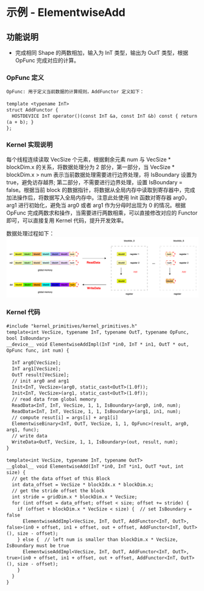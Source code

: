 # 示例 - ElementwiseAdd
## 功能说明
+ 完成相同 Shape 的两数相加，输入为 InT 类型，输出为 OutT 类型，根据 OpFunc 完成对应的计算。

### OpFunc 定义

```
OpFunc: 用于定义当前数据的计算规则，AddFunctor 定义如下：

template <typename InT>
struct AddFunctor {
  HOSTDEVICE InT operator()(const InT &a, const InT &b) const { return (a + b); }
};

```
### Kernel 实现说明

每个线程连续读取 VecSize 个元素，根据剩余元素 num 与 VecSize * blockDim.x 的关系，将数据处理分为 2 部分，第一部分，当 VecSize * blockDim.x > num 表示当前数据处理需要进行边界处理，将 IsBoundary 设置为 true，避免访存越界; 第二部分，不需要进行边界处理，设置 IsBoundary = false。根据当前 block 的数据指针，将数据从全局内存中读取到寄存器中，完成加法操作后，将数据写入全局内存中。注意此处使用 Init 函数对寄存器 arg0，arg1 进行初始化，避免当 arg0 或者 arg1 作为分母时出现为 0 的情况。根据 OpFunc 完成两数求和操作，当需要进行两数相乘，可以直接修改对应的 Functor 即可，可以直接复用 Kernel 代码，提升开发效率。

数据处理过程如下：
![ElementwiseAdd](./images/example_add.png)

### Kernel 代码

```
#include "kernel_primitives/kernel_primitives.h"
template<int VecSize, typename InT, typename OutT, typename OpFunc, bool IsBoundary>
__device__ void ElementwiseAddImpl(InT *in0, InT * in1, OutT * out, OpFunc func, int num) {

  InT arg0[VecSize];
  InT arg1[VecSize];
  OutT result[VecSize];
  // init arg0 and arg1
  Init<InT, VecSize>(arg0, static_cast<OutT>(1.0f));
  Init<InT, VecSize>(arg1, static_cast<OutT>(1.0f));
  // read data from global memory
  ReadData<InT, InT, VecSize, 1, 1, IsBoundary>(arg0, in0, num);
  ReadData<InT, InT, VecSize, 1, 1, IsBoundary>(arg1, in1, num);
  // compute resut[i] = args[i] + arg1[i]
  ElementwiseBinary<InT, OutT, VecSize, 1, 1, OpFunc>(result, arg0, arg1, func);
  // write data
  WriteData<OutT, VecSize, 1, 1, IsBoundary>(out, result, num);
}

template<int VecSize, typename InT, typename OutT>
__global__ void ElementwiseAdd(InT *in0, InT *in1, OutT *out, int size) {
  // get the data offset of this Block
  int data_offset = VecSize * blockIdx.x * blockDim.x;
  // get the stride offset the block
  int stride = gridDim.x * blockDim.x * VecSize;
  for (int offset = data_offset; offset < size; offset += stride) {
    if (offset + blockDim.x * VecSize < size) {  // set IsBoundary = false
      ElementwiseAddImpl<VecSize, InT, OutT, AddFunctor<InT, OutT>, false>(in0 + offset, in1 + offset, out + offset, AddFunctor<InT, OutT>(), size - offset);
    } else {  // left num is smaller than blockDim.x * VecSize, IsBoundary must be true
      ElementwiseAddImpl<VecSize, InT, OutT, AddFunctor<InT, OutT>, true>(in0 + offset, in1 + offset, out + offset, AddFunctor<InT, OutT>(), size - offset);
    }
  }
}

```
